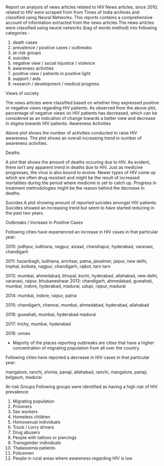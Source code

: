 ﻿Report on analysis of news articles related to HIV 
News articles, since 2010, related to HIV were scraped from from Times of India archives and classified using Neural Networks. This reports contains a comprehensive account of information extracted from the news articles
The news articles were classified using neural networks (bag of words method) into following categories -
 
1. death cases
2. prevalence / positive cases / outbreaks
3. at-risk groups
4. suicides
5. negative view / social injustice / violence
6. awareness activities
7. positive view / patients in positive light
8. support / aids
9. research / development / medical progress


Views of society
  

The news articles were classified based on whether they expressed positive or negative views regarding HIV patients. As observed from the above plot, percentage of negative views on HIV patients has decreased, which can be considered as an indication of change towards a better view and decrease in stigma towards HIV patients.
Awareness Activities
  



Above plot shows the number of activities conducted to raise HIV awareness. The plot shows an overall increasing trend in number of awareness activities.


Deaths
  



A plot that shows the amount of deaths occuring due to HIV. As evident, there isn’t any apparent trend in deaths due to HIV. Just as medicine progresses, the virus is also bound to evolve. Newer types of HIV come up which are often drug resistant and might be the result of increased mortalities during the period where medicine is yet to catch up. Progress in treatment methodologies might be the reason behind the decrease in deaths.


Suicides
  A plot showing amount of reported suicides amongst HIV patients. Suicides showed an increasing trend but seem to have started reducing in the past two years.


Outbreaks / Increase in Positive Cases
  



Following cities have experienced an increase in HIV cases in that particular year: 


2010:
jodhpur, ludhiana, nagpur, aizawl, chandrapur, hyderabad, varanasi, chandigarh


2011:
hazaribagh, ludhiana, amritsar, patna, jaisalmer, jaipur, new delhi, imphal, kolkata, nagpur, chandigarh, rajkot, tarn tarn


2012:
mumbai, ahmedabad, bhopal, kochi, hyderabad, allahabad, new delhi, varanasi, raipur, bhubaneshwar
2013:
chandigarh, ahmedabad, guwahati, mumbai, indore, hyderabad, madurai, udupi, raipur, madurai


2014:
mumbai, indore, raipur, patna


2015:
chandigarh, chennai, mumbai, ahmedabad, hyderabad, allahabad


2016:
guwahati, mumbai, hyderabad
madurai


2017:
trichy, mumbai, hyderabad


2018:
unnao  


* Majority of the places reporting outbreaks are cities that have a higher concentration of migrating population from all over the country.


Following cities have reported a decrease in HIV cases in that particular year: 


mangalore, ranchi, shimla, panaji, allahabad, ranchi, mangalore, panaji, belgaum, madurai


At-risk Groups
Following groups were identified as having a high risk of HIV prevalence:


1. Migrating population
2. Prisoners
3. Sex workers
4. Homeless children
5. Homosexual individuals
6. Truck / Lorry drivers
7. Drug abusers
8. People with tattoos or piercings
9. Transgender individuals
10. Thalassemia patients
11. Policemen
12. People in rural areas where awareness regarding HIV is low